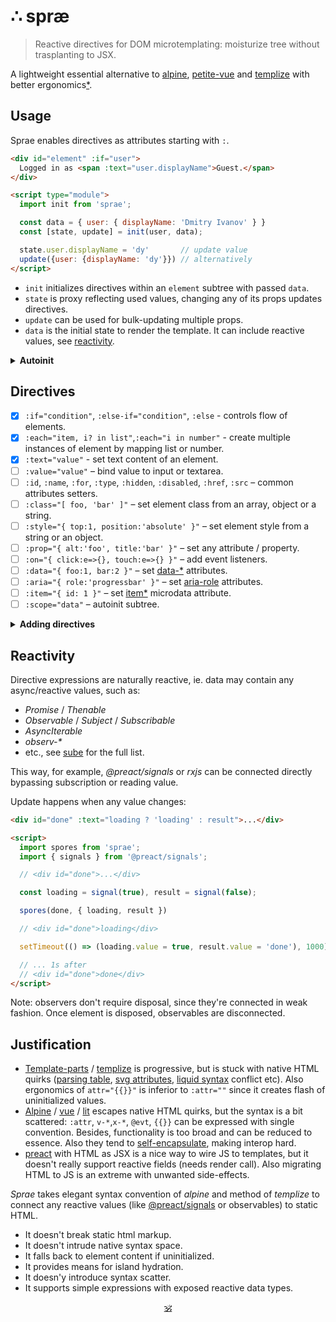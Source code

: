 # ∴ spræ

> Reactive directives for DOM microtemplating: moisturize tree without trasplanting to JSX.

A lightweight essential alternative to [alpine](https://github.com/alpinejs/alpine), [petite-vue](https://github.com/vuejs/petite-vue) and [templize](https://github.com/dy/templize) with better ergonomics[*](#justification).


## Usage

Sprae enables directives as attributes starting with `:`.

```html
<div id="element" :if="user">
  Logged in as <span :text="user.displayName">Guest.</span>
</div>

<script type="module">
  import init from 'sprae';

  const data = { user: { displayName: 'Dmitry Ivanov' } }
  const [state, update] = init(user, data);

  state.user.displayName = 'dy'       // update value
  update({user: {displayName: 'dy'}}) // alternatively
</script>
```

* `init` initializes directives within an `element` subtree with passed `data`.
* `state` is proxy reflecting used values, changing any of its props updates directives.
* `update` can be used for bulk-updating multiple props.
* `data` is the initial state to render the template. It can include reactive values, see [reactivity](#reactivity).

<details>
<summary><strong>Autoinit</strong></summary>

Sprae can be used without build step or JS, autoinitializing HTML:

```html
<script src="./sprae.js" defer init></script>

<div :scope="{ count: 0 }">
  <span :text="count">
  <button :on="{ click: e => count++ }">inc</button>
</div>
```

* `:scope` marks regions on the tree that should be controlled by sprae.
* `init` attribute tells sprae to automatically initialize all elements that have `:scope`.

</details>


## Directives

* [x] `:if="condition"`, `:else-if="condition"`, `:else` - controls flow of elements.
* [x] `:each="item, i? in list"`,`:each="i in number"` - create multiple instances of element by mapping list or number.
* [x] `:text="value"` - set text content of an element.
* [ ] `:value="value"` – bind value to input or textarea.
* [ ] `:id`, `:name`, `:for`, `:type`, `:hidden`, `:disabled`, `:href`, `:src` – common attributes setters.
* [ ] `:class="[ foo, 'bar' ]"` – set element class from an array, object or a string.
* [ ] `:style="{ top:1, position:'absolute' }"` – set element style from a string or an object.
* [ ] `:prop="{ alt:'foo', title:'bar' }"` – set any attribute / property.
* [ ] `:on="{ click:e=>{}, touch:e=>{} }"` – add event listeners.
* [ ] `:data="{ foo:1, bar:2 }"` – set [data-*](https://developer.mozilla.org/en-US/docs/Web/HTML/Global_attributes/data-*) attributes.
* [ ] `:aria="{ role:'progressbar' }"` – set [aria-role](https://developer.mozilla.org/en-US/docs/Web/Accessibility/ARIA) attributes.
* [ ] `:item="{ id: 1 }"` – set [item*](https://developer.mozilla.org/en-US/docs/Web/HTML/Microdata) microdata attribute.
* [ ] `:scope="data"` – autoinit subtree.

<details>
<summary><strong>Adding directives</strong></summary>

Directives can be added by registering them via `directive(name, initializer)`:

```js
import init, { directive } from 'sprae';

directive(':html', (el) => {
  // ...initialize here
  const evaluate = parseExpression(el.getAttribute(':html'));
  return (state) => {
    // ...update here
    el.innerHTML = evaluate(state);
  }
});
```

</details>


## Reactivity

Directive expressions are naturally reactive, ie. data may contain any async/reactive values, such as:

* _Promise_ / _Thenable_
* _Observable_ / _Subject_ / _Subscribable_
* _AsyncIterable_
* _observ-*_
* etc., see [sube](https://github.com/dy/sube/blob/main/README.md) for the full list.

This way, for example, _@preact/signals_ or _rxjs_ can be connected directly bypassing subscription or reading value.

Update happens when any value changes:

```html
<div id="done" :text="loading ? 'loading' : result">...</div>

<script>
  import spores from 'sprae';
  import { signals } from '@preact/signals';

  // <div id="done">...</div>

  const loading = signal(true), result = signal(false);

  spores(done, { loading, result })

  // <div id="done">loading</div>

  setTimeout(() => (loading.value = true, result.value = 'done'), 1000)

  // ... 1s after
  // <div id="done">done</div>
</script>
```

Note: observers don't require disposal, since they're connected in weak fashion. Once element is disposed, observables are disconnected.


## Justification

* [Template-parts](https://github.com/dy/template-parts) / [templize](https://github.com/dy/templize) is progressive, but is stuck with native HTML quirks ([parsing table](https://github.com/github/template-parts/issues/24), [svg attributes](https://github.com/github/template-parts/issues/25), [liquid syntax](https://shopify.github.io/liquid/tags/template/#raw) conflict etc). Also ergonomics of `attr="{{}}"` is inferior to `:attr=""` since it creates flash of uninitialized values.
* [Alpine](https://github.com/alpinejs/alpine) / [vue](https://github.com/vuejs/petite-vue) / [lit](https://github.com/lit/lit/tree/main/packages/lit-html) escapes native HTML quirks, but the syntax is a bit scattered: `:attr`, `v-*`,`x-*`, `@evt`, `{{}}` can be expressed with single convention. Besides, functionality is too broad and can be reduced to essence. Also they tend to [self-encapsulate](https://github.com/alpinejs/alpine/discussions/3223), making interop hard.
* [preact](https://ghub.io/preact) with HTML as JSX is a nice way to wire JS to templates, but it doesn't really support reactive fields (needs render call). Also migrating HTML to JS is an extreme with unwanted side-effects.

_Sprae_ takes elegant syntax convention of _alpine_ and method of _templize_ to connect any reactive values (like [@preact/signals](https://ghub.io/@preact/signals) or observables) to static HTML.

* It doesn't break static html markup.
* It doesn't intrude native syntax space.
* It falls back to element content if uninitialized.
* It provides means for island hydration.
* It doesn'y introduce syntax scatter.
* It supports simple expressions with exposed reactive data types.

<p align="center"><a href="https://github.com/krsnzd/license/">🕉</a></p>
